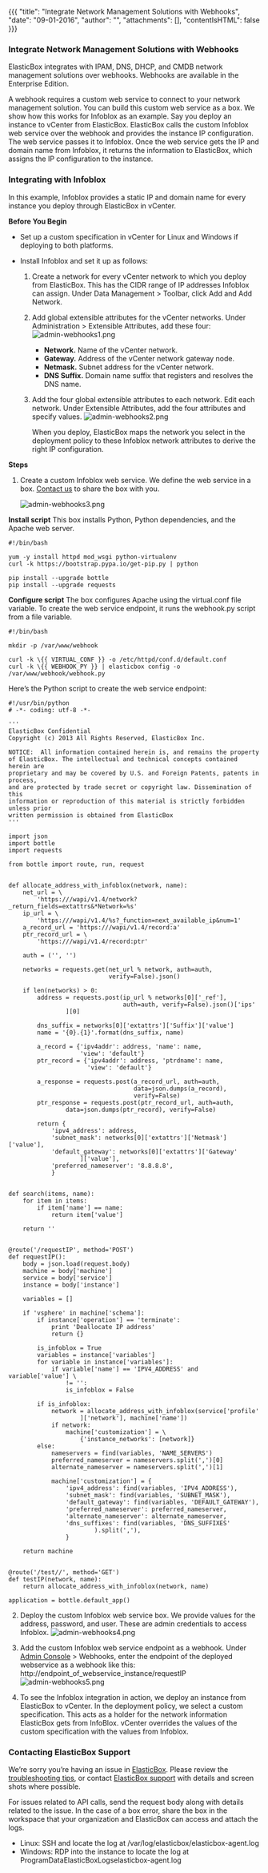 {{{
"title": "Integrate Network Management Solutions with Webhooks",
"date": "09-01-2016",
"author": "",
"attachments": [],
"contentIsHTML": false
}}}

### Integrate Network Management Solutions with Webhooks
ElasticBox integrates with IPAM, DNS, DHCP, and CMDB network management solutions over webhooks. Webhooks are available in the Enterprise Edition.

A webhook requires a custom web service to connect to your network management solution. You can build this custom web service as a box. We show how this works for Infoblox as an example. Say you deploy an instance to vCenter from ElasticBox. ElasticBox calls the custom Infoblox web service over the webhook and provides the instance IP configuration. The web service passes it to Infoblox. Once the web service gets the IP and domain name from Infoblox, it returns the information to ElasticBox, which assigns the IP configuration to the instance.

### Integrating with Infoblox
In this example, Infoblox provides a static IP and domain name for every instance you deploy through ElasticBox in vCenter.

**Before You Begin**
* Set up a custom specification in vCenter for Linux and Windows if deploying to both platforms.
* Install Infoblox and set it up as follows:

   1. Create a network for every vCenter network to which you deploy from ElasticBox. This has the CIDR range of IP addresses Infoblox can assign. Under Data Management > Toolbar, click Add and Add Network.
   2. Add global extensible attributes for the vCenter networks. Under Administration > Extensible Attributes, add these four:
   ![admin-webhooks1.png](../images/ElasticBox/admin-webhooks1.png)

      * **Network.** Name of the vCenter network.
      * **Gateway.** Address of the vCenter network gateway node.
      * **Netmask.** Subnet address for the vCenter network.
      * **DNS Suffix.** Domain name suffix that registers and resolves the DNS name.

   3. Add the four global extensible attributes to each network. Edit each network. Under Extensible Attributes, add the four attributes and specify values.
   ![admin-webhooks2.png](../images/ElasticBox/admin-webhooks2.png)

      When you deploy, ElasticBox maps the network you select in the deployment policy to these Infoblox network attributes to derive the right IP configuration.

**Steps**
1. Create a custom Infoblox web service. We define the web service in a box. [Contact us](mailto:support@elasticbox.com) to share the box with you.

   ![admin-webhooks3.png](../images/ElasticBox/admin-webhooks3.png)

**Install script**
This box installs Python, Python dependencies, and the Apache web server.
```
#!/bin/bash

yum -y install httpd mod_wsgi python-virtualenv
curl -k https://bootstrap.pypa.io/get-pip.py | python

pip install --upgrade bottle
pip install --upgrade requests
```

**Configure script**
The box configures Apache using the virtual.conf file variable. To create the web service endpoint, it runs the webhook.py script from a file variable.
```
#!/bin/bash

mkdir -p /var/www/webhook

curl -k \{{ VIRTUAL_CONF }} -o /etc/httpd/conf.d/default.conf
curl -k \{{ WEBHOOK_PY }} | elasticbox config -o /var/www/webhook/webhook.py
```

Here’s the Python script to create the web service endpoint:
```
#!/usr/bin/python
# -*- coding: utf-8 -*-

'''
ElasticBox Confidential
Copyright (c) 2013 All Rights Reserved, ElasticBox Inc.

NOTICE:  All information contained herein is, and remains the property
of ElasticBox. The intellectual and technical concepts contained herein are
proprietary and may be covered by U.S. and Foreign Patents, patents in process,
and are protected by trade secret or copyright law. Dissemination of this
information or reproduction of this material is strictly forbidden unless prior
written permission is obtained from ElasticBox
'''

import json
import bottle
import requests

from bottle import route, run, request


def allocate_address_with_infoblox(network, name):
    net_url = \
        'https:///wapi/v1.4/network?_return_fields=extattrs&*Network=%s'
    ip_url = \
        'https:///wapi/v1.4/%s?_function=next_available_ip&num=1'
    a_record_url = 'https:///wapi/v1.4/record:a'
    ptr_record_url = \
        'https:///wapi/v1.4/record:ptr'

    auth = ('', '')

    networks = requests.get(net_url % network, auth=auth,
                            verify=False).json()

    if len(networks) > 0:
        address = requests.post(ip_url % networks[0]['_ref'],
                                auth=auth, verify=False).json()['ips'
                ][0]

        dns_suffix = networks[0]['extattrs']['Suffix']['value']
        name = '{0}.{1}'.format(dns_suffix, name)

        a_record = {'ipv4addr': address, 'name': name,
                    'view': 'default'}
        ptr_record = {'ipv4addr': address, 'ptrdname': name,
                      'view': 'default'}

        a_response = requests.post(a_record_url, auth=auth,
                                   data=json.dumps(a_record),
                                   verify=False)
        ptr_response = requests.post(ptr_record_url, auth=auth,
                data=json.dumps(ptr_record), verify=False)

        return {
            'ipv4_address': address,
            'subnet_mask': networks[0]['extattrs']['Netmask']['value'],
            'default_gateway': networks[0]['extattrs']['Gateway'
                    ]['value'],
            'preferred_nameserver': '8.8.8.8',
            }


def search(items, name):
    for item in items:
        if item['name'] == name:
            return item['value']

    return ''


@route('/requestIP', method='POST')
def requestIP():
    body = json.load(request.body)
    machine = body['machine']
    service = body['service']
    instance = body['instance']

    variables = []

    if 'vsphere' in machine['schema']:
        if instance['operation'] == 'terminate':
            print 'Deallocate IP address'
            return {}

        is_infoblox = True
        variables = instance['variables']
        for variable in instance['variables']:
            if variable['name'] == 'IPV4_ADDRESS' and variable['value'] \
                != '':
                is_infoblox = False

        if is_infoblox:
            network = allocate_address_with_infoblox(service['profile'
                    ]['network'], machine['name'])
            if network:
                machine['customization'] = \
                    {'instance_networks': [network]}
        else:
            nameservers = find(variables, 'NAME_SERVERS')
            preferred_nameserver = nameservers.split(',')[0]
            alternate_nameserver = nameservers.split(',')[1]

            machine['customization'] = {
                'ipv4_address': find(variables, 'IPV4_ADDRESS'),
                'subnet_mask': find(variables, 'SUBNET_MASK'),
                'default_gateway': find(variables, 'DEFAULT_GATEWAY'),
                'preferred_nameserver': preferred_nameserver,
                'alternate_nameserver': alternate_nameserver,
                'dns_suffixes': find(variables, 'DNS_SUFFIXES'
                        ).split(','),
                }

    return machine


@route('/test//', method='GET')
def testIP(network, name):
    return allocate_address_with_infoblox(network, name)

application = bottle.default_app()
```

2. Deploy the custom Infoblox web service box. We provide values for the address, password, and user. These are admin credentials to access Infoblox.
   ![admin-webhooks4.png](../images/ElasticBox/admin-webhooks4.png)

3. Add the custom Infoblox web service endpoint as a webhook. Under [Admin Console](https://www.ctl.io/knowledge-base/ElasticBox/admin-overview.md/) > Webhooks, enter the endpoint of the deployed webservice as a webhook like this: http://endpoint_of_webservice_instance/requestIP
   ![admin-webhooks5.png](../images/ElasticBox/admin-webhooks5.png)

4. To see the Infoblox integration in action, we deploy an instance from ElasticBox to vCenter.
In the deployment policy, we select a custom specification. This acts as a holder for the network information ElasticBox gets from InfoBlox. vCenter overrides the values of the custom specification with the values from Infoblox.

### Contacting ElasticBox Support
We’re sorry you’re having an issue in [ElasticBox](https://www.ctl.io/elasticbox/). Please review the [troubleshooting tips](https://elasticbox.com/documentation/troubleshooting/troubleshooting-tips/), or contact [ElasticBox support](mailto:support@elasticbox.com) with details and screen shots where possible.

For issues related to API calls, send the request body along with details related to the issue. In the case of a box error, share the box in the workspace that your organization and ElasticBox can access and attach the logs.
* Linux: SSH and locate the log at /var/log/elasticbox/elasticbox-agent.log
* Windows: RDP into the instance to locate the log at ProgramDataElasticBoxLogselasticbox-agent.log
